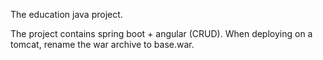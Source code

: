 The education java project.

The project contains spring boot + angular (CRUD).
When deploying on a tomcat, rename the war archive to base.war.